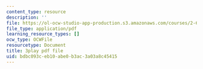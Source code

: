 ```yaml
---
content_type: resource
description: ''
file: https://ol-ocw-studio-app-production.s3.amazonaws.com/courses/2-627-fundamentals-of-photovoltaics-fall-2013/bdbc093ceb10abe0b3ac3a03a8c45415_n25tsUQb3vo.pdf
file_type: application/pdf
learning_resource_types: []
ocw_type: OCWFile
resourcetype: Document
title: 3play pdf file
uid: bdbc093c-eb10-abe0-b3ac-3a03a8c45415
---
```

